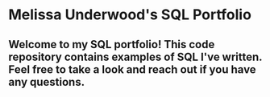 # Melissa Underwood's SQL Portfolio

## Welcome to my SQL portfolio! This code repository contains examples of SQL I've written. Feel free to take a look and reach out if you have any questions.
